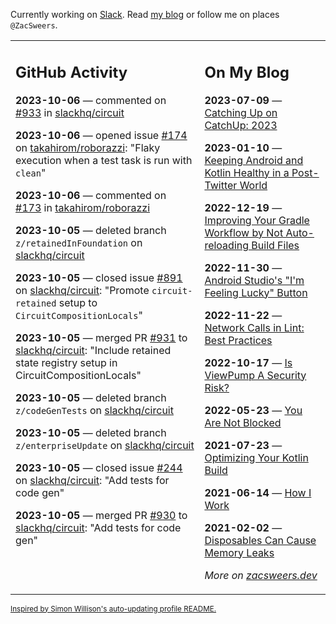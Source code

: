Currently working on [Slack](https://slack.com/). Read [my blog](https://zacsweers.dev/) or follow me on places `@ZacSweers`.

<table><tr><td valign="top" width="60%">

## GitHub Activity
<!-- githubActivity starts -->
**2023-10-06** — commented on [#933](https://github.com/slackhq/circuit/issues/933#issuecomment-1750022658) in [slackhq/circuit](https://github.com/slackhq/circuit)

**2023-10-06** — opened issue [#174](https://github.com/takahirom/roborazzi/issues/174) on [takahirom/roborazzi](https://github.com/takahirom/roborazzi): "Flaky execution when a test task is run with `clean`"

**2023-10-06** — commented on [#173](https://github.com/takahirom/roborazzi/issues/173#issuecomment-1749950724) in [takahirom/roborazzi](https://github.com/takahirom/roborazzi)

**2023-10-05** — deleted branch `z/retainedInFoundation` on [slackhq/circuit](https://github.com/slackhq/circuit)

**2023-10-05** — closed issue [#891](https://github.com/slackhq/circuit/issues/891) on [slackhq/circuit](https://github.com/slackhq/circuit): "Promote `circuit-retained` setup to `CircuitCompositionLocals`"

**2023-10-05** — merged PR [#931](https://github.com/slackhq/circuit/pull/931) to [slackhq/circuit](https://github.com/slackhq/circuit): "Include retained state registry setup in CircuitCompositionLocals"

**2023-10-05** — deleted branch `z/codeGenTests` on [slackhq/circuit](https://github.com/slackhq/circuit)

**2023-10-05** — deleted branch `z/enterpriseUpdate` on [slackhq/circuit](https://github.com/slackhq/circuit)

**2023-10-05** — closed issue [#244](https://github.com/slackhq/circuit/issues/244) on [slackhq/circuit](https://github.com/slackhq/circuit): "Add tests for code gen"

**2023-10-05** — merged PR [#930](https://github.com/slackhq/circuit/pull/930) to [slackhq/circuit](https://github.com/slackhq/circuit): "Add tests for code gen"
<!-- githubActivity ends -->
</td><td valign="top" width="40%">

## On My Blog
<!-- blog starts -->
**2023-07-09** — [Catching Up on CatchUp: 2023](https://www.zacsweers.dev/catching-up-on-catchup-2023/)

**2023-01-10** — [Keeping Android and Kotlin Healthy in a Post-Twitter World](https://www.zacsweers.dev/keeping-android-healthy/)

**2022-12-19** — [Improving Your Gradle Workflow by Not Auto-reloading Build Files](https://www.zacsweers.dev/improving-your-workflow-by-not-auto-reloading-build-files/)

**2022-11-30** — [Android Studio's "I'm Feeling Lucky" Button](https://www.zacsweers.dev/android-studios-im-feeling-lucky-button/)

**2022-11-22** — [Network Calls in Lint: Best Practices](https://www.zacsweers.dev/network-calls-in-lint-best-practices/)

**2022-10-17** — [Is ViewPump A Security Risk?](https://www.zacsweers.dev/is-viewpump-a-security-risk/)

**2022-05-23** — [You Are Not Blocked](https://www.zacsweers.dev/you-are-not-blocked/)

**2021-07-23** — [Optimizing Your Kotlin Build](https://www.zacsweers.dev/optimizing-your-kotlin-build/)

**2021-06-14** — [How I Work](https://www.zacsweers.dev/how-i-work/)

**2021-02-02** — [Disposables Can Cause Memory Leaks](https://www.zacsweers.dev/disposables-can-cause-memory-leaks/)
<!-- blog ends -->
_More on [zacsweers.dev](https://zacsweers.dev/)_
</td></tr></table>

<sub><a href="https://simonwillison.net/2020/Jul/10/self-updating-profile-readme/">Inspired by Simon Willison's auto-updating profile README.</a></sub>